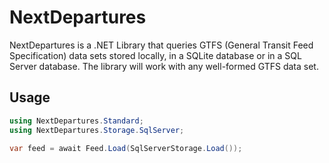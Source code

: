 # NextDepartures

NextDepartures is a .NET Library that queries GTFS (General
Transit Feed Specification) data sets stored locally, in a SQLite
database or in a SQL Server database. The library will work with
any well-formed GTFS data set.

## Usage

```csharp
using NextDepartures.Standard;
using NextDepartures.Storage.SqlServer;

var feed = await Feed.Load(SqlServerStorage.Load());
```